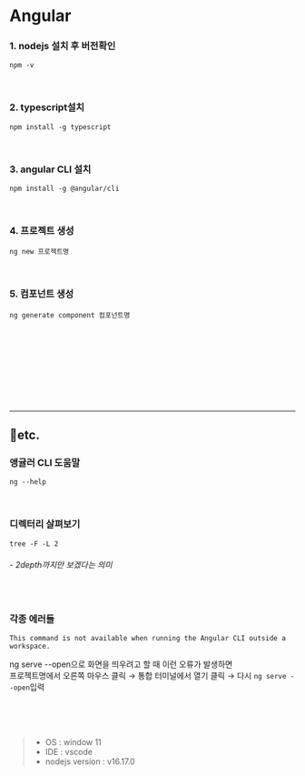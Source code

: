 # Angular

### 1. nodejs 설치 후 버전확인
``` 
npm -v
```
<br>

### 2. typescript설치
```
npm install -g typescript
```
<br>

### 3. angular CLI 설치
```
npm install -g @angular/cli
```
<br>

### 4. 프로젝트 생성
```
ng new 프로젝트명
```
<br>

### 5. 컴포넌트 생성
```
ng generate component 컴포넌트명
```
<br>






<br><br><br><br><br><br>

---
## 📎etc.
### 앵귤러 CLI 도움말
```
ng --help
```
<br>

### 디렉터리 살펴보기
```
tree -F -L 2
```
###### - 2depth까지만 보겠다는 의미
<br>

### 각종 에러들
```
This command is not available when running the Angular CLI outside a workspace.
```
ng serve --open으로 화면을 띄우려고 할 때 이런 오류가 발생하면 <br>
프로젝트명에서 오른쪽 마우스 클릭 → 통합 터미널에서 열기 클릭 → 다시 `ng serve --open`입력


<br><br><br>

> - OS : window 11 <br>
> - IDE : vscode <br>
> - nodejs version : v16.17.0 <br>
